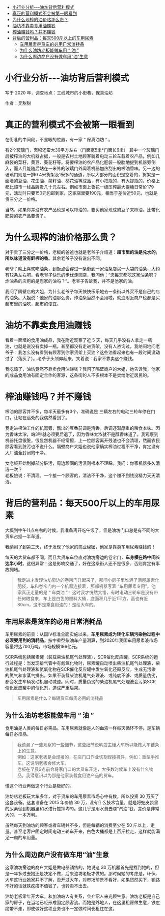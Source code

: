 <!-- TOC -->

- [小行业分析---油坊背后营利模式](#小行业分析---油坊背后营利模式)
- [真正的营利模式不会被第一眼看到](#真正的营利模式不会被第一眼看到)
- [为什么现榨的油价格那么贵？](#为什么现榨的油价格那么贵)
- [油坊不靠卖食用油赚钱](#油坊不靠卖食用油赚钱)
- [榨油赚钱吗？并不赚钱](#榨油赚钱吗并不赚钱)
- [背后的营利品：每天500斤以上的车用尿素](#背后的营利品每天500斤以上的车用尿素)
  - [车用尿素是货车的必用日常消耗品](#车用尿素是货车的必用日常消耗品)
  - [为什么油坊老板能做车用 “ 油 ”](#为什么油坊老板能做车用--油-)
  - [为什么周边商户没有做车用“油”生意](#为什么周边商户没有做车用油生意)

<!-- /TOC -->

# 小行业分析---油坊背后营利模式

写于 2020 年，调查地点：三线城市的小街巷，保真油坊

作者：吴甜甜

# 真正的营利模式不会被第一眼看到

在街巷的中间段，不显眼的位置，有一家 “ 保真油坊 ” 。

有2个玻璃门，面积还蛮大30平方左右（门面宽5米*门面长6米）
其中一个玻璃门后被榨油的大机器占据，一般是农村土地顾客骑着电动三轮车载着农产品，例如几麻袋的菜籽，黄豆、葵花籽等。将要榨油的农产品化肥袋一股脑地提到机器旁倒入，而人只能随后站在一米外的玻璃门外闻着机器加热刮出的榨油香味。另一边的玻璃门则是一排0.4米货架及1米多的通道，所以大部分的面积是空着的，货架是一面墙的豆油、花生油、菜籽油、葵花油等成品，有小把瓶的，有大提瓶的，价格上都比超市一线品牌贵几十元左右。例如市面上鲁花一级压榨最大提桶日常价179元，活动时只要150元包邮到家，这家店里要190元，相当于差价近50元，也就是贵三分之一价格。

当然，如果你并没有农产品也是可以榨油的，要买他家现成的豆子来榨油，比带化肥袋的农产品要贵了。

# 为什么现榨的油价格那么贵？

对于贵了三分之一价格，老板的爸爸也就是老爷子介绍道：**超市里的油是兑水的，所以味道没有鲜榨的香**。其余老爷子没有说出不同。

老爷子晚上喜欢吃油条，到饭点会穿过一条街到一家油条店买一大袋的油条，大约有12条左右吧。看老爷子快乐的步伐走回店，我问他：“您每天都吃这家油条呀？炸油条的店用的是您家的油吗？”。老爷子告诉我，并不是他家的油。

我问了隔壁店的大姐，为什么老爷子每天快快乐乐地去一条街以外买不是自己的店的油条。大姐说：他家的油那么贵，炸油条当然不会用啦，就连附近商户也都是买超市里的油吃，超市的便宜。

# 油坊不靠卖食用油赚钱

看着一面墙的食用油成品，我在附近观察了近 5 天，每天几乎没有人拿走一瓶油，也就是说没有卖掉一瓶，甚至都没有走进货架，没有人咨询过。我纳闷地问老爷子：我怎么没有看到有顾客到你家货架上买油？这些油看起来也有一段时间没动过了（落灰了）。老爷子头颅仰起来，笑着说：我家不靠卖这个赚钱。

我吃惊了，油坊竟然不靠卖食用油赚钱？我问了隔壁商户的大姐，她告诉我，他家的成品食用油有固定合作的客源，这条街的人不多根本不是卖给附近居民的。

# 榨油赚钱吗？并不赚钱

榨油的顾客并不多，每半天最多有3个，准确说是 三辆左右的电动三轮车停在门口，让站在远处的我偶然看到了。

我走进榨油工作的机器旁，飘出的豆香前调是清香，后调逐渐厚重的粮食本味。因为香味太浓，站3秒就必须要后退了，因为香味太浓就不是醇香味道了。我观察到机器托盘很脏，很显然机器不经常擦，上一位顾客离开残渣也不会清理，然而农民顾客看到脏污也不说什么。隔壁商户大姐也说他家确实榨油过程不干净，肯定没有大厂油全封闭的干净。

女老板开始刮掉部分脏污，周边顽固的污渍则根本不理睬。我问：你家机器多久清洁一次？  
老板娘说：不清理。一个接一个顾客的，清洁不干净，这个赚不到钱没精力天天清洁。  

# 背后的营利品：每天500斤以上的车用尿素

大概到中午11点左右的时候，我准备离开吃午饭了，但是油坊门口总是有不同的大货车占据一半车道。

我纳闷了到第三天，终于发现了他家的商业秘密，他家是靠卖车用尿素赚钱的！

每天的大货车都不同，而且大货车车位直对油坊旁边的卷帘门，**车身横在路中间长达半小时**。这很异常！这是影响交通了，好在这条街人还不是很多，否则肯定有事故拥堵。

>我走进才发现油坊旁边的卷帘门升起来了，那间小房子里堆满了满屋尿素化肥袋，车和卷帘门内一个机器连接着，那部机器写着 “车用尿素专用”。他家真正走量的是 “ 车类油 ”！这时我才恍然大悟，有时电动三轮车是没有带任何粮食来，车上是白色的塑料大桶，底面积几乎近1平方，高也有近80cm，这不是乘食用油的！是给大车的。


## 车用尿素是货车的必用日常消耗品

车用尿素的前景：从国IV标准全面实施以来。**车用尿素成为转化车辆污染物过程中必须要用到的消耗品**。按中重型柴油车产量测算，到2020年我国车用尿素液市场容量将达700万吨，市场规模196亿元。

SCR系统包括尿素罐（装载柴油机尾气处理液），SCR催化反应罐。SCR系统的运行过程是：当发现排气管中有氮氧化物时，尿素罐自动喷出柴油机尾气处理液，柴油机尾气处理液和氮氧化物在SCR催化反应罐中发生氧化还原反应，生成无污染的氮气和水蒸气排出。如果不装载柴油机尾气处理液、或纯度不够、或质量伪劣，都会发生车辆发动机自动减速。同时，质量伪劣的柴油机尾气处理液会污染SCR催化反应罐中的催化剂，造成严重后果。

>车用尿素是什么？每辆货车每周必用的消耗品

## 为什么油坊老板能做车用 “ 油 ” 

食用油是人类的每日必需品。车用尿素就像是人的血液一样每天循环不停，是车辆每日必须品。

>我遗漏了一些观察的一些细节，这些细节说明店主懂大车所以能做大车链条上的生意。  
例如：这家老板是会焊接的，在店门口作业切割焊接机件，例如：重型手推车。这说明老板会修大车。  
老板在早晨9点前会将家门口的大货车开走，大多数时候车上没有什么物品。我潜意识以为那是他家装载食用油产品的货车。  

懂这个行业再做这个行业是极好的。

油坊店老板玩大车多年，对于货车的车用尿素市场心中有数，所以投资 30 万买了这套设备。这套设备在 2015 年价值 30 万，没有什么技术含量，就是将蛇皮袋里的尿素倒到机器里和水进行搅拌均匀。这几乎是用水费去赚“汽油”钱，差价是非常大的，一本万利。

虽然每天到油坊的顾客或者车辆并不多，但是每辆的消费至少在 50 斤以上，走量。甚至老客户固定时间电动三轮车开来，白色大桶都是上百斤拉走，这样就能满足一周的车用量。

## 为什么周边商户没有做车用“油”生意

这家油坊旁边的商户大姐是做电器销售的，她说这 30 万机器首先是找到她的，但是一年多过去她还是决定不做，后来油坊老板才做的。那时候她的考虑是，环保、大车这行业她家并不了解，没开过大车，对市场前景不看好，如果贸然买下，销路不好的话就铁疙瘩不值钱了，也转卖不出去。

油坊老板常年开大车，和加油站人有关系，会介绍人来光顾生意。油坊老板是自己家的房子，在当地已经形成固定顾客流。而她是外地人，在这里租房做生意，铁疙瘩带不走，即使做好这项业务也不一定做时间长租住在这。




